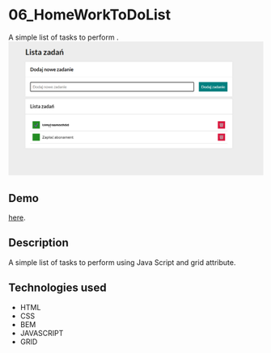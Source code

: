 # 06_HomeWorkToDoList
A simple list of tasks to perform .
![ListToDO](image/screen.png)

## Demo
 [here](https://gmsandrzej.github.io/06_HomeWorkToDoList/).

## Description
A simple list of tasks to perform using Java Script and  grid attribute.

## Technologies used
- HTML
- CSS
- BEM
- JAVASCRIPT
- GRID